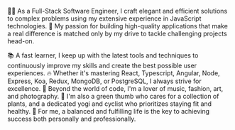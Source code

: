 👨‍💻 As a Full-Stack Software Engineer, I craft elegant and efficient solutions to complex problems using my extensive experience in JavaScript technologies. 
🚀 My passion for building high-quality applications that make a real difference is matched only by my drive to tackle challenging projects head-on. 


📚 A fast learner, I keep up with the latest tools and techniques to continuously improve my skills and create the best possible user experiences. 
🔥 Whether it's mastering React, Typescript, Angular, Node, Express, Koa, Redux, MongoDB, or PostgreSQL, I always strive for excellence. 
💃 Beyond the world of code, I'm a lover of music, fashion, art, and photography. 
🌱 I'm also a green thumb who cares for a collection of plants, and a dedicated yogi and cyclist who prioritizes staying fit and healthy. 
💼 For me, a balanced and fulfilling life is the key to achieving success both personally and professionally.
